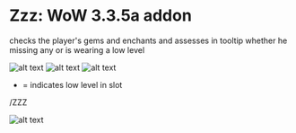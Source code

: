 # Zzz: WoW 3.3.5a addon
checks the player's gems and enchants and assesses in tooltip whether he missing any or is wearing a low level

![alt text](https://i.imgur.com/XRVHZuW.png "1")
![alt text](https://i.imgur.com/y0AKJs3.png "2")
![alt text](https://i.imgur.com/2QQMOIW.png "3")



* = indicates low level in slot

 /ZZZ
 
 ![alt text]( https://i.imgur.com/Up9z0yo.png "4")
